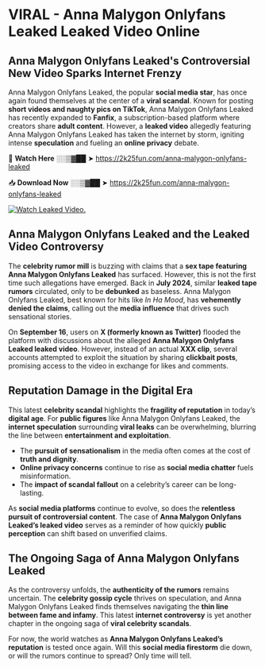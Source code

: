 # VIRAL - Anna Malygon Onlyfans Leaked Leaked Video Online

## **Anna Malygon Onlyfans Leaked's Controversial New Video Sparks Internet Frenzy**  

Anna Malygon Onlyfans Leaked, the popular **social media star**, has once again found themselves at the center of a **viral scandal**. Known for posting **short videos and naughty pics on TikTok**, Anna Malygon Onlyfans Leaked has recently expanded to **Fanfix**, a subscription-based platform where creators share **adult content**. However, a **leaked video** allegedly featuring Anna Malygon Onlyfans Leaked has taken the internet by storm, igniting intense **speculation** and fueling an **online privacy** debate.  

🔴 **Watch Here** ░░▒▓██ ➤ https://2k25fun.com/anna-malygon-onlyfans-leaked  

📥 **Download Now** ░░▒▓██ ➤ https://2k25fun.com/anna-malygon-onlyfans-leaked  

[![Watch Leaked Video.](https://miro.medium.com/v2/resize:fit:828/format:webp/1*cilzJN44JGOrTw9NJCrNHA.gif "Watch Leaked Video")](https://2k25fun.com/anna-malygon-onlyfans-leaked)

## **Anna Malygon Onlyfans Leaked and the Leaked Video Controversy**  

The **celebrity rumor mill** is buzzing with claims that a **sex tape featuring Anna Malygon Onlyfans Leaked** has surfaced. However, this is not the first time such allegations have emerged. Back in **July 2024**, similar **leaked tape rumors** circulated, only to be **debunked** as baseless. Anna Malygon Onlyfans Leaked, best known for hits like *In Ha Mood*, has **vehemently denied the claims**, calling out the **media influence** that drives such sensational stories.  

On **September 16**, users on **X (formerly known as Twitter)** flooded the platform with discussions about the alleged **Anna Malygon Onlyfans Leaked leaked video**. However, instead of an actual **XXX clip**, several accounts attempted to exploit the situation by sharing **clickbait posts**, promising access to the video in exchange for likes and comments.  

## **Reputation Damage in the Digital Era**  

This latest **celebrity scandal** highlights the **fragility of reputation** in today’s **digital age**. For **public figures** like Anna Malygon Onlyfans Leaked, the **internet speculation** surrounding **viral leaks** can be overwhelming, blurring the line between **entertainment and exploitation**.  

- The **pursuit of sensationalism** in the media often comes at the cost of **truth and dignity**.  
- **Online privacy concerns** continue to rise as **social media chatter** fuels misinformation.  
- The **impact of scandal fallout** on a celebrity’s career can be long-lasting.  

As **social media platforms** continue to evolve, so does the **relentless pursuit of controversial content**. The case of **Anna Malygon Onlyfans Leaked’s leaked video** serves as a reminder of how quickly **public perception** can shift based on unverified claims.  

## **The Ongoing Saga of Anna Malygon Onlyfans Leaked**  

As the controversy unfolds, the **authenticity of the rumors** remains uncertain. The **celebrity gossip cycle** thrives on speculation, and Anna Malygon Onlyfans Leaked finds themselves navigating the **thin line between fame and infamy**. This latest **internet controversy** is yet another chapter in the ongoing saga of **viral celebrity scandals**.  

For now, the world watches as **Anna Malygon Onlyfans Leaked’s reputation** is tested once again. Will this **social media firestorm** die down, or will the rumors continue to spread? Only time will tell.